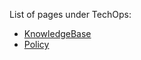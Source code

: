 List of pages under TechOps:
- [KnowledgeBase](\Orphaned-pages\KnowledgeBase)
- [Policy](\Orphaned-pages\Policy)

 




